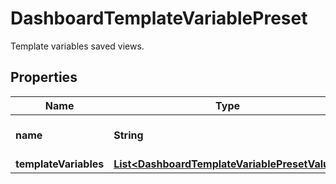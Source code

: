 

# DashboardTemplateVariablePreset

Template variables saved views.
## Properties

Name | Type | Description | Notes
------------ | ------------- | ------------- | -------------
**name** | **String** | The name of the variable |  [optional]
**templateVariables** | [**List&lt;DashboardTemplateVariablePresetValue&gt;**](DashboardTemplateVariablePresetValue.md) | TODO. |  [optional]



